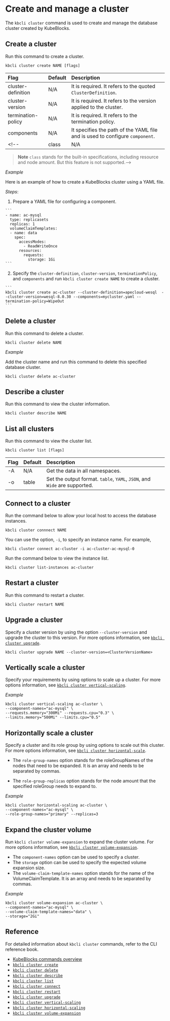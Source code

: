 # Create and manage a cluster

The `kbcli cluster` command is used to create and manage the database cluster created by KubeBlocks.

## Create a cluster

Run this command to create a cluster.

```
kbcli cluster create NAME [flags]
```

| **Flag**             |  **Default**  |  **Description**                                                             |
| :--                  | :--           |  :--                                                                         |
| cluster-definition   | N/A           | It is required. It refers to the quoted `ClusterDefinition`.                 |
| cluster-version      | N/A           | It is required. It refers to the version applied to the cluster.             |
| termination-policy   | N/A           | It is required. It refers to the termination policy.                         |
| components           | N/A           | It specifies the path of the YAML file and is used to configure `component`. |
<!--| class            | N/A           | The smallest class is set as the default.                                    |

> **Note**
> `class` stands for the built-in specifications, including resource and node amount. But this feature is not supported.-->

_Example_

Here is an example of how to create a KubeBlocks cluster using a YAML file.

  _Steps_:

  1. Prepare a YAML file for configuring a component. 

    ```
    - name: ac-mysql
      type: replicasets
      replicas: 1
      volumeClaimTemplates:
      - name: data
        spec:
          accessModes:
            - ReadWriteOnce
          resources:
            requests:
              storage: 1Gi
    ```

  2. Specify the `cluster-definition`, `cluster-version`, `terminationPolicy`, and `components` and run `kbcli cluster create NAME` to create a cluster.
   
    ```
    kbcli cluster create ac-cluster --cluster-definition=apecloud-wesql  --cluster-version=wesql-8.0.30 --components=mycluster.yaml --termination-policy=WipeOut
    ```

## Delete a cluster

Run this command to delete a cluster.

```
kbcli cluster delete NAME
```

_Example_

Add the cluster name and run this command to delete this specified database cluster.

```
kbcli cluster delete ac-cluster
```

## Describe a cluster

Run this command to view the cluster information.

```
kbcli cluster describe NAME
```

## List all clusters

Run this command to view the cluster list.

```
kbcli cluster list [flags]
```

| **Flag**     |  **Default**  |  **Description**                               |
| :--          | :--           |  :--                                           |
| -A           | N/A           | Get the data in all namespaces.                |
| -o           | table         | Set the output format. `table`, `YAML`, `JSON`, and `Wide` are supported. |

## Connect to a cluster

Run the command below to allow your local host to access the database instances.

```
kbcli cluster connnect NAME
```

You can use the option, `-i`, to specify an instance name. For example, 

```
kbcli cluster connect ac-cluster -i ac-cluster-ac-mysql-0
```

Run the command below to view the instance list.

```
kbcli cluster list-instances ac-cluster
```

## Restart a cluster

Run this command to restart a cluster.

```
kbcli cluster restart NAME 
```

## Upgrade a cluster

Specify a cluster version by using the option `--cluster-version` and upgrade the cluster to this version. For more options information, see [`kbcli cluster upgrade`](../cli/kbcli_cluster_upgrade.md).

```
kbcli cluster upgrade NAME --cluster-version=<ClusterVersionName>
```

## Vertically scale a cluster

Specify your requirements by using options to scale up a cluster. For more options information, see [`kbcli cluster vertical-scaling`](../cli/kbcli_cluster_vertical-scaling.md).

_Example_

```
kbcli cluster vertical-scaling ac-cluster \
--component-names="ac-mysql" \
--requests.memory="300Mi" --requests.cpu="0.3" \
--limits.memory="500Mi" --limits.cpu="0.5"
```

## Horizontally scale a cluster

Specify a cluster and its role group by using options to scale out this cluster. For more options information, see [`kbcli cluster horizontal-scale`](../cli/kbcli_cluster_horizontal-scaling.md).

- The `role-group-names` option stands for the roleGroupNames of the nodes that need to be expanded. It is an array and needs to be separated by commas.

- The `role-group-replicas` option stands for the node amount that the specified roleGroup needs to expand to.

_Example_

```
kbcli cluster horizontal-scaling ac-cluster \
--component-names="ac-mysql" \
--role-group-names="primary" --replicas=3
```

## Expand the cluster volume

Run `kbcli cluster volume-expansion` to expand the cluster volume. For more options information, see [`kbcli cluster volume-expansion`](../cli/kbcli_cluster_volume-expansion.md).

- The `component-names` option can be used to specify a cluster.
- The `storage` option can be used to specify the expected volume expansion size. 
- The `volume-claim-template-names` option stands for the name of the VolumeClaimTemplate. It is an array and needs to be separated by commas. 

_Example_

```
kbcli cluster volume-expansion ac-cluster \
--component-names="ac-mysql" \
--volume-claim-template-names="data" \
--storage="2Gi"
```

## Reference

For detailed information about `kbcli cluster` commands, refer to the CLI reference book.

- [KubeBlocks commands overview](../cli/kubeblocks_commands_overview.md)
- [`kbcli cluster create`](../cli/kbcli_cluster_create.md)
- [`kbcli cluster delete`](../cli/kbcli_cluster_delete.md)
- [`kbcli cluster describe`](../cli/kbcli_cluster_describe.md)
- [`kbcli cluster list`](../cli/kbcli_cluster_list.md)
- [`kbcli cluster connect`](../cli/kbcli_cluster_connect.md)
- [`kbcli cluster restart`](../cli/kbcli_cluster_connect.md)
- [`kbcli cluster upgrade`](../cli/kbcli_cluster_upgrade.md)
- [`kbcli cluster vertical-scaling`](../cli/kbcli_cluster_vertical-scaling.md)
- [`kbcli cluster horizontal-scaling`](../cli/kbcli_cluster_horizontal-scaling.md)
- [`kbcli cluster volume-expansion`](../cli/kbcli_cluster_volume-expansion.md)